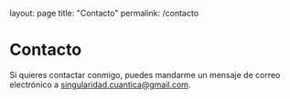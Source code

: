 layout: page
title: "Contacto"
permalink: /contacto

# Contacto

Si quieres contactar conmigo, puedes mandarme un mensaje de correo electrónico a singularidad.cuantica@gmail.com.
